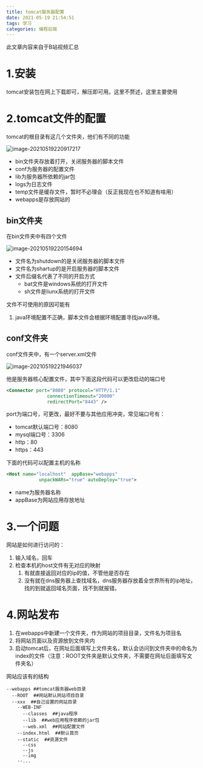 ```yaml
---
title: tomcat服务器配置
date: 2021-05-19 21:54:51
tags: 学习
categories: 编程后端
---
```


此文章内容来自于B站视频汇总

# 1.安装

tomcat安装包在网上下载即可，解压即可用。这里不赘述，这里主要使用

# 2.tomcat文件的配置

tomcat的根目录有这几个文件夹，他们有不同的功能

![image-20210519220917217](/asset/image-20210519220917217.png)

- bin文件夹存放着打开，关闭服务器的脚本文件
- conf为服务器的配置文件
- lib为服务器所依赖的jar包
- logs为日志文件
- temp文件是缓存文件，暂时不必理会（反正我现在也不知道有啥用）
- webapps是存放网站的

## bin文件夹

在bin文件夹中有四个文件

![image-20210519220154694](/asset/image-20210519220154694.png)

- 文件名为shutdown的是关闭服务器的脚本文件
- 文件名为shartup的是开启服务器的脚本文件
- 文件后缀名代表了不同的开启方式
  - bat文件是windows系统的打开文件
  - sh文件是liunx系统的打开文件

文件不可使用的原因可能有

1. java环境配置不正确，脚本文件会根据环境配置寻找java环境。

## conf文件夹

conf文件夹中，有一个server.xml文件

![image-20210519221946037](/asset/image-20210519221946037.png)

他是服务器核心配置文件，其中下面这段代码可以更改启动的端口号

```xml
<Connector port="8080" protocol="HTTP/1.1"
               connectionTimeout="20000"
               redirectPort="8443" />
```

port为端口号，可更改，最好不要与其他应用冲突，常见端口号有：

- tomcat默认端口号：8080
- mysql端口号：3306
- http：80
- https：443

下面的代码可以配置主机的名称

```xml
<Host name="localhost"  appBase="webapps"
            unpackWARs="true" autoDeploy="true">
```

- name为服务器名称
- appBase为网站应用存放地址

# 3.一个问题

网站是如何进行访问的：

1. 输入域名，回车
2. 检查本机的host文件有无对应的映射
   1. 有就直接返回对应的ip的值，不管他是否存在
   2. 没有就在dns服务器上查找域名，dns服务器存放着全世界所有的ip地址，找的到就返回域名页面，找不到就报错。

# 4.网站发布

1. 在webapps中新建一个文件夹，作为网站的项目目录，文件名为项目名
2. 将网站页面以及资源放到文件夹内
3. 启动tomcat后，在网址后面填写上文件夹名，默认会访问到文件夹中的命名为index的文件（注意：ROOT文件夹是默认文件夹，不需要在网址后面填写文件夹名）

网站应该有的结构

```
--webapps ##tomcat服务器web目录
  --ROOT  ##网站默认网站项目目录
  --xxx  ##自己设置的网站目录
    --WEB-INF
      --classes  ##java程序
      --lib  ##web应用程序依赖的jar包
      --web.xml  ##网站配置文件
    --index.html  ##默认首页
    --static  ##资源文件
      --css
      --js
      --img
    --...
```

